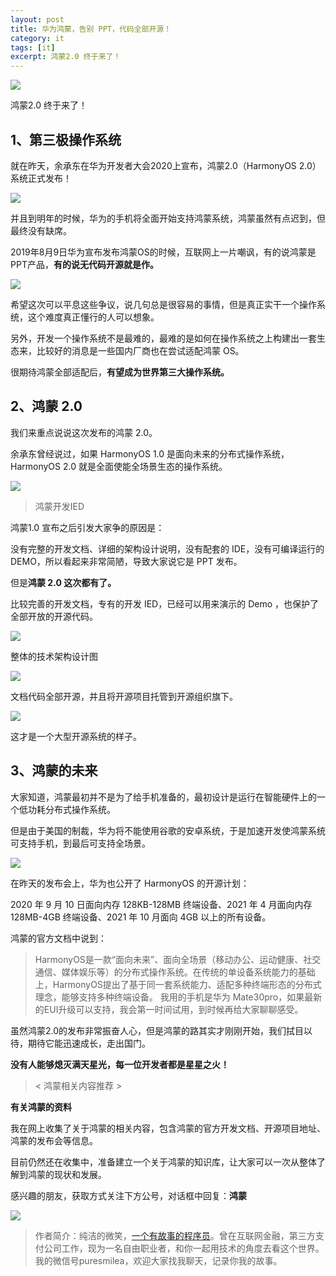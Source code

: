 ```yaml
---
layout: post
title: 华为鸿蒙，告别 PPT，代码全部开源！
category: it
tags: [it]
excerpt: 鸿蒙2.0 终于来了！
---
```


![](http://favorites.ren/assets/images/2020/it/hongmeng/hongmeng01.jpg) 

鸿蒙2.0 终于来了！

## 1、第三极操作系统

就在昨天，余承东在华为开发者大会2020上宣布，鸿蒙2.0（HarmonyOS 2.0）系统正式发布！

![](http://favorites.ren/assets/images/2020/it/hongmeng/hongmeng02.jpg) 

并且到明年的时候，华为的手机将全面开始支持鸿蒙系统，鸿蒙虽然有点迟到，但最终没有缺席。

2019年8月9日华为宣布发布鸿蒙OS的时候，互联网上一片嘲讽，有的说鸿蒙是PPT产品，**有的说无代码开源就是作。**

![](http://favorites.ren/assets/images/2020/it/hongmeng/hongmeng03.jpg) 

希望这次可以平息这些争议，说几句总是很容易的事情，但是真正实干一个操作系统，这个难度真正懂行的人可以想象。

另外，开发一个操作系统不是最难的，最难的是如何在操作系统之上构建出一套生态来，比较好的消息是一些国内厂商也在尝试适配鸿蒙 OS。

很期待鸿蒙全部适配后，**有望成为世界第三大操作系统。**

## 2、鸿蒙 2.0 

我们来重点说说这次发布的鸿蒙 2.0。

余承东曾经说过，如果 HarmonyOS 1.0 是面向未来的分布式操作系统， HarmonyOS 2.0 就是全面使能全场景生态的操作系统。

![](http://favorites.ren/assets/images/2020/it/hongmeng/hongmeng04.jpg) 

>鸿蒙开发IED

鸿蒙1.0 宣布之后引发大家争的原因是：

没有完整的开发文档、详细的架构设计说明，没有配套的 IDE，没有可编译运行的 DEMO，所以看起来非常简陋，导致大家说它是 PPT 发布。

但是**鸿蒙 2.0 这次都有了。**

比较完善的开发文档，专有的开发 IED，已经可以用来演示的 Demo ，也保护了全部开放的开源代码。

![](http://favorites.ren/assets/images/2020/it/hongmeng/hongmeng05.jpg) 

整体的技术架构设计图

![](http://favorites.ren/assets/images/2020/it/hongmeng/hongmeng06.jpg) 

文档代码全部开源，并且将开源项目托管到开源组织旗下。

![](http://favorites.ren/assets/images/2020/it/hongmeng/hongmeng07.jpg) 

这才是一个大型开源系统的样子。

## 3、鸿蒙的未来

大家知道，鸿蒙最初并不是为了给手机准备的，最初设计是运行在智能硬件上的一个低功耗分布式操作系统。

但是由于美国的制裁，华为将不能使用谷歌的安卓系统，于是加速开发使鸿蒙系统可支持手机，到最后可支持全场景。

![](http://favorites.ren/assets/images/2020/it/hongmeng/hongmeng08.jpg) 

在昨天的发布会上，华为也公开了 HarmonyOS 的开源计划：

2020 年 9 月 10 日面向内存 128KB-128MB 终端设备、2021 年 4 月面向内存 128MB-4GB 终端设备、2021 年 10 月面向 4GB 以上的所有设备。

鸿蒙的官方文档中说到：

>HarmonyOS是一款“面向未来”、面向全场景（移动办公、运动健康、社交通信、媒体娱乐等）的分布式操作系统。在传统的单设备系统能力的基础上，HarmonyOS提出了基于同一套系统能力、适配多种终端形态的分布式理念，能够支持多种终端设备。
我用的手机是华为 Mate30pro，如果最新的EUI升级可以支持，我会第一时间试用，到时候再给大家聊聊感受。

虽然鸿蒙2.0的发布非常振奋人心，但是鸿蒙的路其实才刚刚开始，我们拭目以待，期待它能迅速成长，走出国门。

**没有人能够熄灭满天星光，每一位开发者都是星星之火！**

>< 鸿蒙相关内容推荐 >

**有关鸿蒙的资料**

我在网上收集了关于鸿蒙的相关内容，包含鸿蒙的官方开发文档、开源项目地址、鸿蒙的发布会等信息。

目前仍然还在收集中，准备建立一个关于鸿蒙的知识库，让大家可以一次从整体了解到鸿蒙的现状和发展。

感兴趣的朋友，获取方式关注下方公号，对话框中回复：**鸿蒙**

![](http://favorites.ren/assets/images/2020/it/dagedu/dagedu09.jpg) 

>作者简介：纯洁的微笑，[一个有故事的程序员](http://www.intelyes.xyz/life/2020/03/25/fengkou-10year.html)。曾在互联网金融，第三方支付公司工作，现为一名自由职业者，和你一起用技术的角度去看这个世界。我的微信号puresmilea，欢迎大家找我聊天，记录你我的故事。




